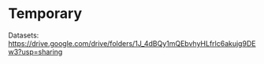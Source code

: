 # Temporary

Datasets: https://drive.google.com/drive/folders/1J_4dBQy1mQEbvhyHLfrlc6akujg9DEw3?usp=sharing
